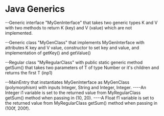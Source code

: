 # Java Generics
--Generic interface "MyGenInterface" that takes two generic types K and V with two methods to return K (key) and V (value) which are not implemented.

--Generic class "MyGenClass" that implements MyGenInterface with attributes K key and V value, constructor to set key and value, and implementation of getKey() and getValue()

--Regular class "MyRegularClass" with public static generic method getSum() that takes two parameters of T of type Number or it's children and returns the first T (inp1)

--MainEntry that instantiates MyGenInterface as MyGenClass (polymorphism) with inputs Integer, String and Integer, Integer. 
----An Integer i1 variable is set to the returned value from MyRegularClass getSum() method when passing in (10, 20). 
----A Float f1 variable is set to the returned value from MyRegularClass getSum() method when passing in (100f, 200f).